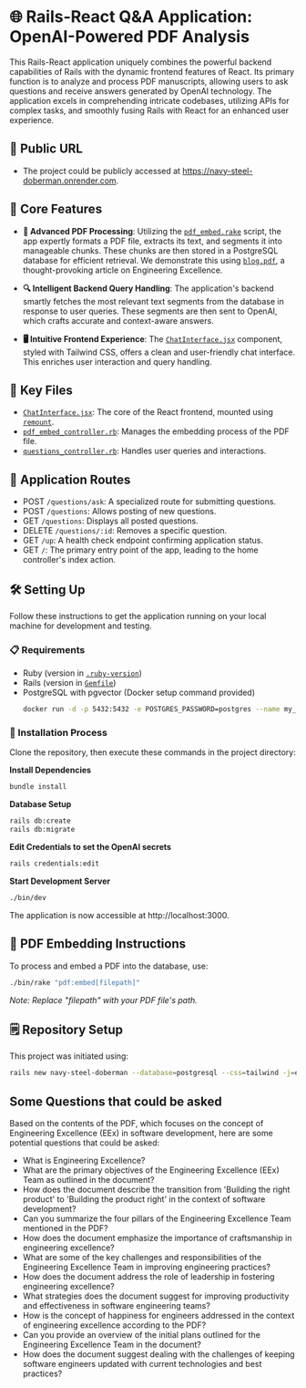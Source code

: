 # 🌐 Rails-React Q&A Application: OpenAI-Powered PDF Analysis

This Rails-React application uniquely combines the powerful backend capabilities of Rails with the dynamic frontend features of React. Its primary function is to analyze and process PDF manuscripts, allowing users to ask questions and receive answers generated by OpenAI technology. The application excels in comprehending intricate codebases, utilizing APIs for complex tasks, and smoothly fusing Rails with React for an enhanced user experience.

## 🔗 Public URL

- The project could be publicly accessed at https://navy-steel-doberman.onrender.com.

## 🎯 Core Features

- **📄 Advanced PDF Processing**: Utilizing the [`pdf_embed.rake`](/lib/tasks/pdf_embed.rake) script, the app expertly formats a PDF file, extracts its text, and segments it into manageable chunks. These chunks are then stored in a PostgreSQL database for efficient retrieval. We demonstrate this using [`blog.pdf`](/lib/assets/blog.pdf), a thought-provoking article on Engineering Excellence.

- **🔍 Intelligent Backend Query Handling**: The application's backend smartly fetches the most relevant text segments from the database in response to user queries. These segments are then sent to OpenAI, which crafts accurate and context-aware answers.

- **🖥️ Intuitive Frontend Experience**: The [`ChatInterface.jsx`](/app//javascript/react/src/components/ChatInterface.jsx) component, styled with Tailwind CSS, offers a clean and user-friendly chat interface. This enriches user interaction and query handling.

## 🔑 Key Files

- [`ChatInterface.jsx`](/app//javascript/react/src/components/ChatInterface.jsx): The core of the React frontend, mounted using [`remount`](https://www.npmjs.com/package/remount).
- [`pdf_embed_controller.rb`](/app/controllers/pdf_embed_controller.rb): Manages the embedding process of the PDF file.
- [`questions_controller.rb`](/app/controllers/questions_controller.rb): Handles user queries and interactions.

## 🚦 Application Routes

- POST `/questions/ask`: A specialized route for submitting questions.
- POST `/questions`: Allows posting of new questions.
- GET `/questions`: Displays all posted questions.
- DELETE `/questions/:id`: Removes a specific question.
- GET `/up`: A health check endpoint confirming application status.
- GET `/`: The primary entry point of the app, leading to the home controller's index action.

## 🛠️ Setting Up

Follow these instructions to get the application running on your local machine for development and testing.

### 📋 Requirements

- Ruby (version in [`.ruby-version`](.ruby-version))
- Rails (version in [`Gemfile`](Gemfile))
- PostgreSQL with pgvector (Docker setup command provided)
  ```bash
  docker run -d -p 5432:5432 -e POSTGRES_PASSWORD=postgres --name my_gpt_postgres ankane/pgvector
  ```

### 🧰 Installation Process

Clone the repository, then execute these commands in the project directory:

**Install Dependencies**

```bash
bundle install
```

**Database Setup**

```bash
rails db:create
rails db:migrate
```

**Edit Credentials to set the OpenAI secrets**
```bash
rails credentials:edit
```

**Start Development Server**

```bash
./bin/dev
```

The application is now accessible at http://localhost:3000.

## 📘 PDF Embedding Instructions

To process and embed a PDF into the database, use:

```bash
./bin/rake "pdf:embed[filepath]"
```

_Note: Replace "filepath" with your PDF file's path._

## 🗒️ Repository Setup

This project was initiated using:

```bash
rails new navy-steel-doberman --database=postgresql --css=tailwind -j=esbuild
```

## Some Questions that could be asked

Based on the contents of the PDF, which focuses on the concept of Engineering Excellence (EEx) in software development, here are some potential questions that could be asked:
- What is Engineering Excellence?
- What are the primary objectives of the Engineering Excellence (EEx) Team as outlined in the document?
- How does the document describe the transition from 'Building the right product' to 'Building the product right' in the context of software development?
- Can you summarize the four pillars of the Engineering Excellence Team mentioned in the PDF?
- How does the document emphasize the importance of craftsmanship in engineering excellence?
- What are some of the key challenges and responsibilities of the Engineering Excellence Team in improving engineering practices?
- How does the document address the role of leadership in fostering engineering excellence?
- What strategies does the document suggest for improving productivity and effectiveness in software engineering teams?
- How is the concept of happiness for engineers addressed in the context of engineering excellence according to the PDF?
- Can you provide an overview of the initial plans outlined for the Engineering Excellence Team in the document?
- How does the document suggest dealing with the challenges of keeping software engineers updated with current technologies and best practices?
